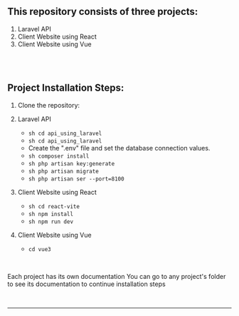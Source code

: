 ## This repository consists of three projects:
1. Laravel API
2. Client Website using React
3. Client Website using Vue


<br /><br />

## Project Installation Steps:

1. Clone the repository:

2. Laravel API
   -  ```sh cd api_using_laravel ```
   -  ```sh cd api_using_laravel ```
   -  Create the ".env" file and set the database connection values.
   -  ```sh composer install ```
   -  ```sh php artisan key:generate ```
   -  ```sh php artisan migrate ```
   -  ```sh php artisan ser --port=8100 ```

3. Client Website using React
   -  ```sh cd react-vite ```
   -  ```sh npm install ```
   -  ```sh npm run dev ```

4. Client Website using Vue
   -  `cd vue3`

<br />

Each project has its own documentation
You can go to any project's folder to see its documentation to continue installation steps

<br /><hr /><br />
